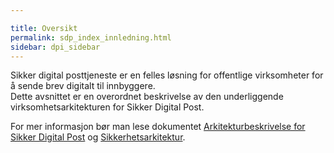 ```yaml
---

title: Oversikt  
permalink: sdp_index_innledning.html
sidebar: dpi_sidebar
---
```


Sikker digital posttjeneste er en felles løsning for offentlige
virksomheter for å sende brev digitalt til innbyggere.  
Dette avsnittet er en overordnet beskrivelse av den underliggende
virksomhetsarkitekturen for Sikker Digital Post.

For mer informasjon bør man lese dokumentet [Arkitekturbeskrivelse for
Sikker Digital
Post](ArkitekturbeskrivelseforSikkerdigitalposttjenestev1.0.pdf) og
[Sikkerhetsarkitektur](Sikkerhetsarkitektur.pdf).

